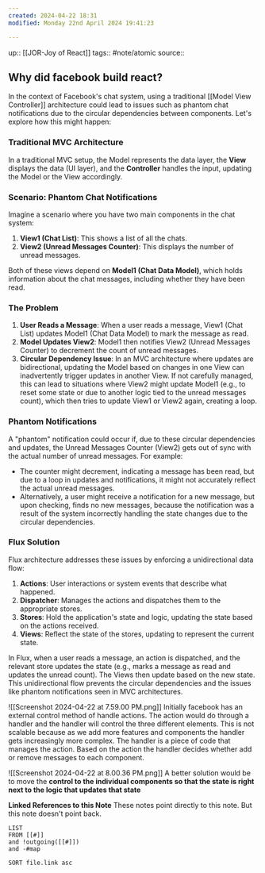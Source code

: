 ```yaml
---
created: 2024-04-22 18:31
modified: Monday 22nd April 2024 19:41:23

---
```

up::  [[JOR-Joy of React]]
tags:: #note/atomic
source::
## Why did facebook build react?

In the context of Facebook's chat system, using a traditional [[Model View Controller]] architecture could lead to issues such as phantom chat notifications due to the circular dependencies between components. Let's explore how this might happen:

### Traditional MVC Architecture

In a traditional MVC setup, the Model represents the data layer, the **View** displays the data (UI layer), and the **Controller** handles the input, updating the Model or the View accordingly.

### Scenario: Phantom Chat Notifications

Imagine a scenario where you have two main components in the chat system:

1. **View1 (Chat List)**: This shows a list of all the chats.
2. **View2 (Unread Messages Counter)**: This displays the number of unread messages.

Both of these views depend on **Model1 (Chat Data Model)**, which holds information about the chat messages, including whether they have been read.

### The Problem

1. **User Reads a Message**: When a user reads a message, View1 (Chat List) updates Model1 (Chat Data Model) to mark the message as read.
2. **Model Updates View2**: Model1 then notifies View2 (Unread Messages Counter) to decrement the count of unread messages.
3. **Circular Dependency Issue**: In an MVC architecture where updates are bidirectional, updating the Model based on changes in one View can inadvertently trigger updates in another View. If not carefully managed, this can lead to situations where View2 might update Model1 (e.g., to reset some state or due to another logic tied to the unread messages count), which then tries to update View1 or View2 again, creating a loop.

### Phantom Notifications

A "phantom" notification could occur if, due to these circular dependencies and updates, the Unread Messages Counter (View2) gets out of sync with the actual number of unread messages. For example:

- The counter might decrement, indicating a message has been read, but due to a loop in updates and notifications, it might not accurately reflect the actual unread messages.
- Alternatively, a user might receive a notification for a new message, but upon checking, finds no new messages, because the notification was a result of the system incorrectly handling the state changes due to the circular dependencies.

### Flux Solution

Flux architecture addresses these issues by enforcing a unidirectional data flow:

1. **Actions**: User interactions or system events that describe what happened.
2. **Dispatcher**: Manages the actions and dispatches them to the appropriate stores.
3. **Stores**: Hold the application's state and logic, updating the state based on the actions received.
4. **Views**: Reflect the state of the stores, updating to represent the current state.

In Flux, when a user reads a message, an action is dispatched, and the relevant store updates the state (e.g., marks a message as read and updates the unread count). The Views then update based on the new state. This unidirectional flow prevents the circular dependencies and the issues like phantom notifications seen in MVC architectures.



![[Screenshot 2024-04-22 at 7.59.00 PM.png]]
Initially facebook has an external control method of handle actions. The action would do through a handler and the handler will control the three different elements. This is not scalable because as we add more features and components the handler gets increasingly more complex. The handler is a piece of code that manages the action. Based on the action the handler decides whether add or remove messages to each component.


![[Screenshot 2024-04-22 at 8.00.36 PM.png]]
A better solution would be to move the **control to the individual components so that the state is right next to the logic that updates that state**



**Linked References to this Note**
These notes point directly to this note. But this note doesn't point back.
```dataview
LIST
FROM [[#]]
and !outgoing([[#]])
and -#map

SORT file.link asc
```
